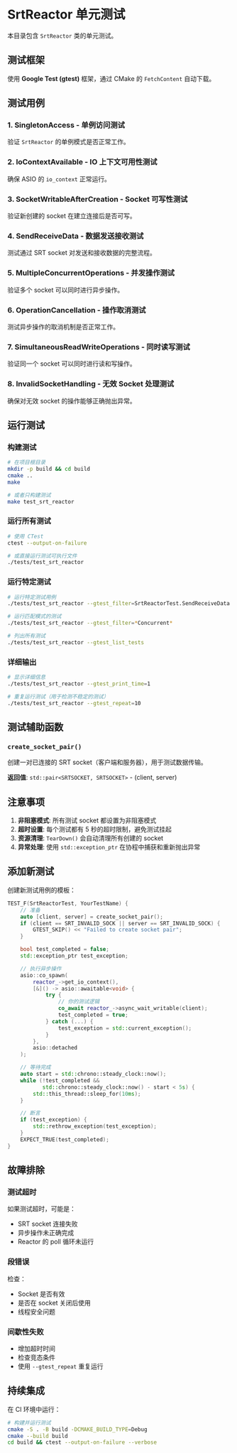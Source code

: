 # SrtReactor 单元测试

本目录包含 `SrtReactor` 类的单元测试。

## 测试框架

使用 **Google Test (gtest)** 框架，通过 CMake 的 `FetchContent` 自动下载。

## 测试用例

### 1. **SingletonAccess** - 单例访问测试
验证 `SrtReactor` 的单例模式是否正常工作。

### 2. **IoContextAvailable** - IO 上下文可用性测试
确保 ASIO 的 `io_context` 正常运行。

### 3. **SocketWritableAfterCreation** - Socket 可写性测试
验证新创建的 socket 在建立连接后是否可写。

### 4. **SendReceiveData** - 数据发送接收测试
测试通过 SRT socket 对发送和接收数据的完整流程。

### 5. **MultipleConcurrentOperations** - 并发操作测试
验证多个 socket 可以同时进行异步操作。

### 6. **OperationCancellation** - 操作取消测试
测试异步操作的取消机制是否正常工作。

### 7. **SimultaneousReadWriteOperations** - 同时读写测试
验证同一个 socket 可以同时进行读和写操作。

### 8. **InvalidSocketHandling** - 无效 Socket 处理测试
确保对无效 socket 的操作能够正确抛出异常。

## 运行测试

### 构建测试

```bash
# 在项目根目录
mkdir -p build && cd build
cmake ..
make

# 或者只构建测试
make test_srt_reactor
```

### 运行所有测试

```bash
# 使用 CTest
ctest --output-on-failure

# 或直接运行测试可执行文件
./tests/test_srt_reactor
```

### 运行特定测试

```bash
# 运行特定测试用例
./tests/test_srt_reactor --gtest_filter=SrtReactorTest.SendReceiveData

# 运行匹配模式的测试
./tests/test_srt_reactor --gtest_filter=*Concurrent*

# 列出所有测试
./tests/test_srt_reactor --gtest_list_tests
```

### 详细输出

```bash
# 显示详细信息
./tests/test_srt_reactor --gtest_print_time=1

# 重复运行测试（用于检测不稳定的测试）
./tests/test_srt_reactor --gtest_repeat=10
```

## 测试辅助函数

### `create_socket_pair()`

创建一对已连接的 SRT socket（客户端和服务器），用于测试数据传输。

**返回值**: `std::pair<SRTSOCKET, SRTSOCKET>` - (client, server)

## 注意事项

1. **非阻塞模式**: 所有测试 socket 都设置为非阻塞模式
2. **超时设置**: 每个测试都有 5 秒的超时限制，避免测试挂起
3. **资源清理**: `TearDown()` 会自动清理所有创建的 socket
4. **异常处理**: 使用 `std::exception_ptr` 在协程中捕获和重新抛出异常

## 添加新测试

创建新测试用例的模板：

```cpp
TEST_F(SrtReactorTest, YourTestName) {
    // 准备
    auto [client, server] = create_socket_pair();
    if (client == SRT_INVALID_SOCK || server == SRT_INVALID_SOCK) {
        GTEST_SKIP() << "Failed to create socket pair";
    }

    bool test_completed = false;
    std::exception_ptr test_exception;

    // 执行异步操作
    asio::co_spawn(
        reactor_->get_io_context(),
        [&]() -> asio::awaitable<void> {
            try {
                // 你的测试逻辑
                co_await reactor_->async_wait_writable(client);
                test_completed = true;
            } catch (...) {
                test_exception = std::current_exception();
            }
        },
        asio::detached
    );

    // 等待完成
    auto start = std::chrono::steady_clock::now();
    while (!test_completed && 
           std::chrono::steady_clock::now() - start < 5s) {
        std::this_thread::sleep_for(10ms);
    }

    // 断言
    if (test_exception) {
        std::rethrow_exception(test_exception);
    }
    EXPECT_TRUE(test_completed);
}
```

## 故障排除

### 测试超时
如果测试超时，可能是：
- SRT socket 连接失败
- 异步操作未正确完成
- Reactor 的 poll 循环未运行

### 段错误
检查：
- Socket 是否有效
- 是否在 socket 关闭后使用
- 线程安全问题

### 间歇性失败
- 增加超时时间
- 检查竞态条件
- 使用 `--gtest_repeat` 重复运行

## 持续集成

在 CI 环境中运行：

```bash
# 构建并运行测试
cmake -S . -B build -DCMAKE_BUILD_TYPE=Debug
cmake --build build
cd build && ctest --output-on-failure --verbose
```


